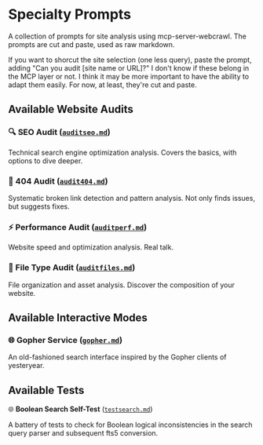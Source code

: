 # Specialty Prompts

A collection of prompts for site analysis using mcp-server-webcrawl. The prompts are cut and paste, used as raw markdown.

If you want to shorcut the site selection (one less query), paste the prompt, adding "Can you audit [site name or URL]?" I don't know if these belong in the MCP layer or not. I think it may be more important to have the ability to adapt them easily. For now, at least, they're cut and paste.

## Available Website Audits

### 🔍 SEO Audit ([`auditseo.md`](https://raw.githubusercontent.com/pragmar/mcp-server-webcrawl/master/prompts/auditseo.md))

Technical search engine optimization analysis. Covers the basics, with options to dive deeper.

### 🔗 404 Audit ([`audit404.md`](https://raw.githubusercontent.com/pragmar/mcp-server-webcrawl/master/prompts/audit404.md))

Systematic broken link detection and pattern analysis. Not only finds issues, but suggests fixes.

### ⚡ Performance Audit ([`auditperf.md`](https://raw.githubusercontent.com/pragmar/mcp-server-webcrawl/master/prompts/auditperf.md))

Website speed and optimization analysis. Real talk.

### 📁 File Type Audit ([`auditfiles.md`](https://raw.githubusercontent.com/pragmar/mcp-server-webcrawl/master/prompts/auditfiles.md))

File organization and asset analysis. Discover the composition of your website.

## Available Interactive Modes

### 🌐 Gopher Service ([`gopher.md`](https://raw.githubusercontent.com/pragmar/mcp-server-webcrawl/master/prompts/gopher.md))

An old-fashioned search interface inspired by the Gopher clients of yesteryear.

## Available Tests

🌐 **Boolean Search Self-Test** ([`testsearch.md`](https://raw.githubusercontent.com/pragmar/mcp-server-webcrawl/master/prompts/testsearch.md))

A battery of tests to check for Boolean logical inconsistencies in the search query parser and subsequent fts5 conversion.